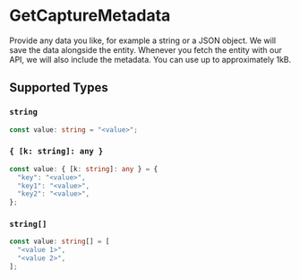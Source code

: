 # GetCaptureMetadata

Provide any data you like, for example a string or a JSON object. We will save the data alongside the entity. Whenever
you fetch the entity with our API, we will also include the metadata. You can use up to approximately 1kB.


## Supported Types

### `string`

```typescript
const value: string = "<value>";
```

### `{ [k: string]: any }`

```typescript
const value: { [k: string]: any } = {
  "key": "<value>",
  "key1": "<value>",
  "key2": "<value>",
};
```

### `string[]`

```typescript
const value: string[] = [
  "<value 1>",
  "<value 2>",
];
```

